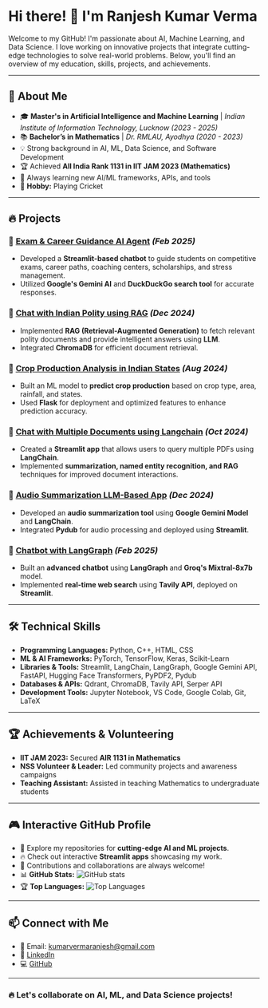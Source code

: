 # Hi there! 👋 I'm Ranjesh Kumar Verma

Welcome to my GitHub! I'm passionate about AI, Machine Learning, and Data Science. I love working on innovative projects that integrate cutting-edge technologies to solve real-world problems. Below, you'll find an overview of my education, skills, projects, and achievements.

---

## 🚀 About Me
- 🎓 **Master's in Artificial Intelligence and Machine Learning** | *Indian Institute of Information Technology, Lucknow (2023 - 2025)*
- 📚 **Bachelor’s in Mathematics** | *Dr. RMLAU, Ayodhya (2020 - 2023)*
- 💡 Strong background in AI, ML, Data Science, and Software Development
- 🏆 Achieved **All India Rank 1131 in IIT JAM 2023 (Mathematics)**
- 🌱 Always learning new AI/ML frameworks, APIs, and tools
- 🏏 **Hobby:** Playing Cricket

---

## 🔥 Projects
### 📌 [Exam & Career Guidance AI Agent](https://github.com/Ranjesh-random/Exam-Career-Guidance-AI-Agent) *(Feb 2025)*
- Developed a **Streamlit-based chatbot** to guide students on competitive exams, career paths, coaching centers, scholarships, and stress management.
- Utilized **Google's Gemini AI** and **DuckDuckGo search tool** for accurate responses.

### 📌 [Chat with Indian Polity using RAG](https://github.com/Ranjesh-random/chat_with_indian_polity) *(Dec 2024)*
- Implemented **RAG (Retrieval-Augmented Generation)** to fetch relevant polity documents and provide intelligent answers using **LLM**.
- Integrated **ChromaDB** for efficient document retrieval.

### 📌 [Crop Production Analysis in Indian States](https://crop-production-analysis-in-indian-3cz2.onrender.com) *(Aug 2024)*
- Built an ML model to **predict crop production** based on crop type, area, rainfall, and states.
- Used **Flask** for deployment and optimized features to enhance prediction accuracy.

### 📌 [Chat with Multiple Documents using Langchain](https://github.com/Ranjesh-random/Chat-With-Multiple-PDF-Documents) *(Oct 2024)*
- Created a **Streamlit app** that allows users to query multiple PDFs using **LangChain**.
- Implemented **summarization, named entity recognition, and RAG** techniques for improved document interactions.

### 📌 [Audio Summarization LLM-Based App](https://github.com/Ranjesh-random/Audio-Summarization-App) *(Dec 2024)*
- Developed an **audio summarization tool** using **Google Gemini Model** and **LangChain**.
- Integrated **Pydub** for audio processing and deployed using **Streamlit**.

### 📌 [Chatbot with LangGraph](https://github.com/Ranjesh-random/Chatbot-with-Langgraph) *(Feb 2025)*
- Built an **advanced chatbot** using **LangGraph** and **Groq's Mixtral-8x7b** model.
- Implemented **real-time web search** using **Tavily API**, deployed on **Streamlit**.

---

## 🛠 Technical Skills
- **Programming Languages:** Python, C++, HTML, CSS
- **ML & AI Frameworks:** PyTorch, TensorFlow, Keras, Scikit-Learn
- **Libraries & Tools:** Streamlit, LangChain, LangGraph, Google Gemini API, FastAPI, Hugging Face Transformers, PyPDF2, Pydub
- **Databases & APIs:** Qdrant, ChromaDB, Tavily API, Serper API
- **Development Tools:** Jupyter Notebook, VS Code, Google Colab, Git, LaTeX

---

## 🏆 Achievements & Volunteering
- **IIT JAM 2023:** Secured **AIR 1131 in Mathematics**
- **NSS Volunteer & Leader:** Led community projects and awareness campaigns
- **Teaching Assistant:** Assisted in teaching Mathematics to undergraduate students

---

## 🎮 Interactive GitHub Profile
- 🚀 Explore my repositories for **cutting-edge AI and ML projects**.
- 🔥 Check out interactive **Streamlit apps** showcasing my work.
- 🌟 Contributions and collaborations are always welcome!
- 📊 **GitHub Stats:** ![GitHub stats](https://github-readme-stats.vercel.app/api?username=Ranjesh-random&show_icons=true&theme=radical)
- 🏆 **Top Languages:** ![Top Languages](https://github-readme-stats.vercel.app/api/top-langs/?username=Ranjesh-random&layout=compact&theme=radical)

---

## 📫 Connect with Me
- 📧 Email: kumarvermaranjesh@gmail.com
- 🔗 [LinkedIn](https://www.linkedin.com/in/ranjesh-kumar-verma-1374682aa/)
- 💻 [GitHub](https://github.com/Ranjesh-random)

---

### 🔥 Let's collaborate on AI, ML, and Data Science projects!

